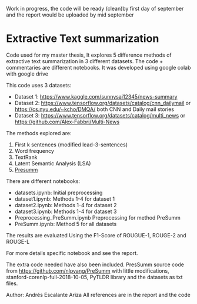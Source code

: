 Work in progress, the code will be ready (clean)by first day of september and the report would be uploaded by mid september

# Extractive Text summarization

Code used for my master thesis, It explores 5 difference methods of extractive text summarization in 3 different datasets. The code + commentaries are different notebooks.
It was developed using google colab with google drive

This code uses 3 datasets:
- Dataset 1: https://www.kaggle.com/sunnysai12345/news-summary
- Dataset 2: https://www.tensorflow.org/datasets/catalog/cnn_dailymail or https://cs.nyu.edu/~kcho/DMQA/ both CNN and Daily mail stories
- Dataset 3: https://www.tensorflow.org/datasets/catalog/multi_news or https://github.com/Alex-Fabbri/Multi-News

The methods explored are:
1. First k sentences (modified lead-3-sentences)
2. Word frequency
3. TextRank
4. Latent Semantic Analysis (LSA)
5. [Presumm](https://github.com/nlpyang/PreSumm)

There are different notebooks:
- datasets.ipynb: Initial preprocessing
- dataset1.ipynb: Methods 1-4 for dataset 1
- dataset2.ipynb: Methods 1-4 for dataset 2
- dataset3.ipynb: Methods 1-4 for dataset 3
- Preprocessing_PreSumm.ipynb Preprocessing for method PreSumm
- PreSumm.ipynb: Method 5 for all datasets


The results are evaluated Using the F1-Score of ROUGUE-1, ROUGE-2 and ROUGE-L

For more details specific notebook and see the report.

The extra code needed have also been included. PresSumm source code from https://github.com/nlpyang/PreSumm with little modifications, stanford-corenlp-full-2018-10-05, PyTLDR library and the datasets as txt files.

Author: Andrés Escalante Ariza
All references are in the report and the code
